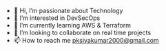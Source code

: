 - 👋 Hi, I’m passionate about Technology
- 👀 I’m interested in DevSecOps
- 🌱 I’m currently learning AWS & Terraform
- 💞️ I’m looking to collaborate on real time projects
- 📫 How to reach me pksivakumar2000@gmail.com

<!---
sivakumarpalanikumar/sivakumarpalanikumar is a ✨ special ✨ repository because its `README.md` (this file) appears on your GitHub profile.
You can click the Preview link to take a look at your changes.
--->
